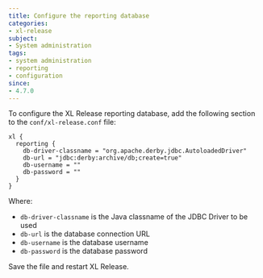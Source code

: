 ```yaml
---
title: Configure the reporting database
categories:
- xl-release
subject:
- System administration
tags:
- system administration
- reporting
- configuration
since:
- 4.7.0
---
```


To configure the XL Release reporting database, add the following section to the `conf/xl-release.conf` file:

    xl {
      reporting {
        db-driver-classname = "org.apache.derby.jdbc.AutoloadedDriver"
        db-url = "jdbc:derby:archive/db;create=true"
        db-username = ""
        db-password = ""
      }
    }

Where:

* `db-driver-classname` is the Java classname of the JDBC Driver to be used
* `db-url` is the database connection URL
* `db-username` is the database username
* `db-password` is the database password

Save the file and restart XL Release.
